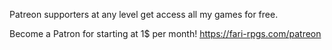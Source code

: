 Patreon supporters at any level get access all my games for free.

Become a Patron for starting at 1$ per month! https://fari-rpgs.com/patreon